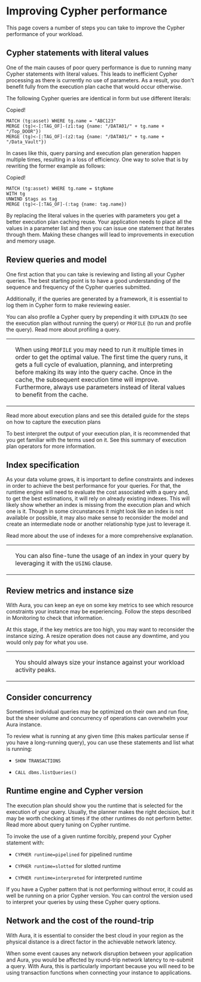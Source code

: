 <div>

<div>

# Improving Cypher performance

</div>

<div>

<div>

<div>

This page covers a number of steps you can take to improve the Cypher
performance of your workload.

</div>

</div>

</div>

<div>

## Cypher statements with literal values

<div>

<div>

One of the main causes of poor query performance is due to running many
Cypher statements with literal values. This leads to inefficient Cypher
processing as there is currently no use of parameters. As a result, you
don't benefit fully from the execution plan cache that would occur
otherwise.

</div>

<div>

The following Cypher queries are identical in form but use different
literals:

</div>

<div>

<div>

<div>

<div>

<div>

Copied!

</div>

</div>

</div>

    MATCH (tg:asset) WHERE tg.name = "ABC123"
    MERGE (tg)<-[:TAG_OF]-(z1:tag {name: "/DATA01/" + tg.name + "/Top_DOOR"})
    MERGE (tg)<-[:TAG_OF]-(z2:tag {name: "/DATA01/" + tg.name + "/Data_Vault"})

</div>

</div>

<div>

In cases like this, query parsing and execution plan generation happen
multiple times, resulting in a loss of efficiency. One way to solve that
is by rewriting the former example as follows:

</div>

<div>

<div>

<div>

<div>

<div>

Copied!

</div>

</div>

</div>

    MATCH (tg:asset) WHERE tg.name = $tgName
    WITH tg
    UNWIND $tags as tag
    MERGE (tg)<-[:TAG_OF]-(:tag {name: tag.name})

</div>

</div>

<div>

By replacing the literal values in the queries with parameters you get a
better execution plan caching reuse. Your application needs to place all
the values in a parameter list and then you can issue one statement that
iterates through them. Making these changes will lead to improvements in
execution and memory usage.

</div>

</div>

</div>

<div>

## Review queries and model

<div>

<div>

One first action that you can take is reviewing and listing all your
Cypher queries. The best starting point is to have a good understanding
of the sequence and frequency of the Cypher queries submitted.

</div>

<div>

Additionally, if the queries are generated by a framework, it is
essential to log them in Cypher form to make reviewing easier.

</div>

<div>

You can also profile a Cypher query by prepending it with `EXPLAIN` (to
see the execution plan without running the query) or `PROFILE` (to run
and profile the query). Read more about profiling a query.

</div>

<div>

<div>

<table>
<tbody><tr>
<td>
<i></i>
</td>
<td>
<div>
<p>When using <code>PROFILE</code> you may need to run it multiple times in order to get the optimal value.
The first time the query runs, it gets a full cycle of evaluation, planning, and interpreting before making its way into the query cache.
Once in the cache, the subsequent execution time will improve.
Furthermore, always use parameters instead of literal values to benefit from the cache.</p>
</div>
</td>
</tr>
</tbody></table>

</div>

</div>

<div>

Read more about execution plans and see this detailed guide for the
steps on how to capture the execution plans

</div>

<div>

To best interpret the output of your execution plan, it is recommended
that you get familiar with the terms used on it. See this summary of
execution plan operators for more information.

</div>

</div>

</div>

<div>

## Index specification

<div>

<div>

As your data volume grows, it is important to define constraints and
indexes in order to achieve the best performance for your queries. For
that, the runtime engine will need to evaluate the cost associated with
a query and, to get the best estimations, it will rely on already
existing indexes. This will likely show whether an index is missing from
the execution plan and which one is it. Though in some circunstances it
might look like an index is not available or possible, it may also make
sense to reconsider the model and create an intermediate node or another
relationship type just to leverage it.

</div>

<div>

Read more about the use of indexes for a more comprehensive explanation.

</div>

<div>

<div>

<table>
<tbody><tr>
<td>
<i></i>
</td>
<td>
<div>
<p>You can also fine-tune the usage of an index in your query by leveraging it with the <a><code>USING</code></a> clause.</p>
</div>
</td>
</tr>
</tbody></table>

</div>

</div>

</div>

</div>

<div>

## Review metrics and instance size

<div>

<div>

With Aura, you can keep an eye on some key metrics to see which resource
constraints your instance may be experiencing. Follow the steps
described in Monitoring to check that information.

</div>

<div>

At this stage, if the key metrics are too high, you may want to
reconsider the instance sizing. A resize operation does not cause any
downtime, and you would only pay for what you use.

</div>

<div>

<div>

<table>
<tbody><tr>
<td>
<i></i>
</td>
<td>
<div>
<p>You should always size your instance against your workload activity peaks.</p>
</div>
</td>
</tr>
</tbody></table>

</div>

</div>

</div>

</div>

<div>

## Consider concurrency

<div>

<div>

Sometimes individual queries may be optimized on their own and run fine,
but the sheer volume and concurrency of operations can overwhelm your
Aura instance.

</div>

<div>

To review what is running at any given time (this makes particular sense
if you have a long-running query), you can use these statements and list
what is running:

</div>

<div>

-   `SHOW TRANSACTIONS`

-   `CALL dbms.listQueries()`

</div>

</div>

</div>

<div>

## Runtime engine and Cypher version

<div>

<div>

The execution plan should show you the runtime that is selected for the
execution of your query. Usually, the planner makes the right decision,
but it may be worth checking at times if the other runtimes do not
perform better. Read more about query tuning on Cypher runtime.

</div>

<div>

To invoke the use of a given runtime forcibly, prepend your Cypher
statement with:

</div>

<div>

-   `CYPHER runtime=pipelined` for pipelined runtime

-   `CYPHER runtime=slotted` for slotted runtime

-   `CYPHER runtime=interpreted` for interpreted runtime

</div>

<div>

If you have a Cypher pattern that is not performing without error, it
could as well be running on a prior Cypher version. You can control the
version used to interpret your queries by using these Cypher query
options.

</div>

</div>

</div>

<div>

## Network and the cost of the round-trip

<div>

<div>

With Aura, it is essential to consider the best cloud in your region as
the physical distance is a direct factor in the achievable network
latency.

</div>

<div>

When some event causes any network disruption between your application
and Aura, you would be affected by round-trip network latency to
re-submit a query. With Aura, this is particularly important because you
will need to be using transaction functions when connecting your
instance to applications.

</div>

</div>

</div>

</div>
